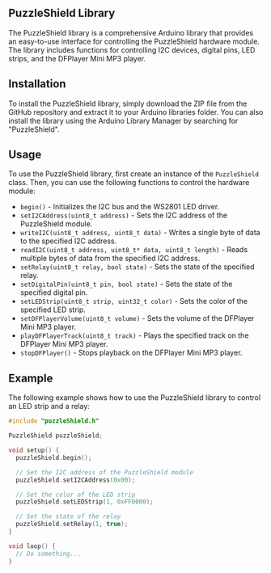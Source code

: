 ## PuzzleShield Library
The PuzzleShield library is a comprehensive Arduino library that provides an easy-to-use interface for controlling the PuzzleShield hardware module. The library includes functions for controlling I2C devices, digital pins, LED strips, and the DFPlayer Mini MP3 player.

## Installation

To install the PuzzleShield library, simply download the ZIP file from the GitHub repository and extract it to your Arduino libraries folder. You can also install the library using the Arduino Library Manager by searching for "PuzzleShield".

## Usage

To use the PuzzleShield library, first create an instance of the `PuzzleShield` class. Then, you can use the following functions to control the hardware module:

* `begin()` - Initializes the I2C bus and the WS2801 LED driver.
* `setI2CAddress(uint8_t address)` - Sets the I2C address of the PuzzleShield module.
* `writeI2C(uint8_t address, uint8_t data)` - Writes a single byte of data to the specified I2C address.
* `readI2C(uint8_t address, uint8_t* data, uint8_t length)` - Reads multiple bytes of data from the specified I2C address.
* `setRelay(uint8_t relay, bool state)` - Sets the state of the specified relay.
* `setDigitalPin(uint8_t pin, bool state)` - Sets the state of the specified digital pin.
* `setLEDStrip(uint8_t strip, uint32_t color)` - Sets the color of the specified LED strip.
* `setDFPlayerVolume(uint8_t volume)` - Sets the volume of the DFPlayer Mini MP3 player.
* `playDFPlayerTrack(uint8_t track)` - Plays the specified track on the DFPlayer Mini MP3 player.
* `stopDFPlayer()` - Stops playback on the DFPlayer Mini MP3 player.

## Example

The following example shows how to use the PuzzleShield library to control an LED strip and a relay:

```cpp
#include "puzzleShield.h"

PuzzleShield puzzleShield;

void setup() {
  puzzleShield.begin();

  // Set the I2C address of the PuzzleShield module
  puzzleShield.setI2CAddress(0x00);

  // Set the color of the LED strip
  puzzleShield.setLEDStrip(1, 0xFF0000);

  // Set the state of the relay
  puzzleShield.setRelay(1, true);
}

void loop() {
  // Do something...
}
